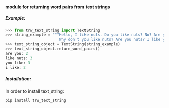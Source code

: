 #### module for returning word pairs from text strings

##### Example:

```python
>>> from trw_text_string import TextString
>>> string_example = """Hello, I like nuts. Do you like nuts? No? Are you sure?
                        Why don't you like nuts? Are you nuts? I like you"""
>>> text_string_object = TextString(string_example)
>>> text_string_object.return_word_pairs()
are you: 2
like nuts: 3
you like: 3
i like: 2
```

##### Installation:

<p> In order to install text_string: </p>

```python
pip install trw_text_string
```
